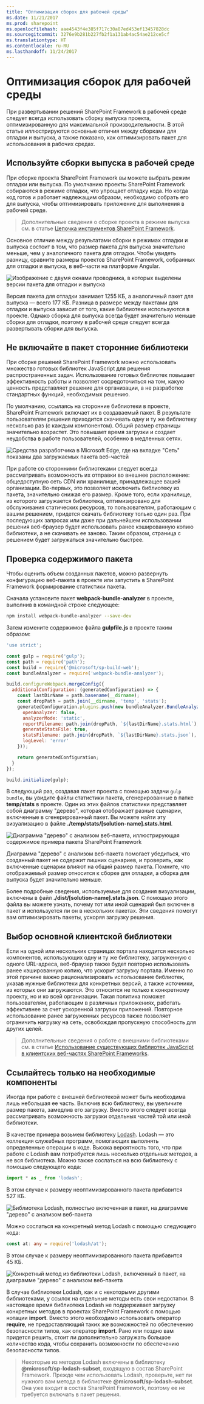 ```yaml
---
title: "Оптимизация сборок для рабочей среды"
ms.date: 11/21/2017
ms.prod: sharepoint
ms.openlocfilehash: aae4543f4e385f717c30a87ed453ef13457828dc
ms.sourcegitcommit: 3276e9b281b227fb2f1a131ab4ac54ae212ce5cf
ms.translationtype: HT
ms.contentlocale: ru-RU
ms.lasthandoff: 11/24/2017
---
```

# <a name="optimize-builds-for-production"></a>Оптимизация сборок для рабочей среды

При развертывании решений SharePoint Framework в рабочей среде следует всегда использовать сборку выпуска проекта, оптимизированную для максимальной производительности. В этой статье иллюстрируются основные отличия между сборками для отладки и выпуска, а также показано, как оптимизировать пакет для использования в рабочих средах.

## <a name="use-release-builds-in-production"></a>Используйте сборки выпуска в рабочей среде

При сборке проекта SharePoint Framework вы можете выбрать режим отладки или выпуска. По умолчанию проекты SharePoint Framework собираются в режиме отладки, что упрощает отладку кода. Но когда код готов и работает надлежащим образом, необходимо собрать его для выпуска, чтобы оптимизировать приложение для выполнения в рабочей среде.

> Дополнительные сведения о сборке проекта в режиме выпуска см. в статье [Цепочка инструментов SharePoint Framework](./sharepoint-framework-toolchain.md).

Основное отличие между результатами сборки в режимах отладки и выпуска состоит в том, что размер пакета для выпуска значительно меньше, чем у аналогичного пакета для отладки. Чтобы увидеть разницу, сравните размеры проектов SharePoint Framework, собранных для отладки и выпуска, в веб-части на платформе Angular.

![Изображение с двумя окнами проводника, в которых выделены версии пакета для отладки и выпуска](../../images/guidance-productionbuilds-debug-vs-ship-bundle.png)

Версия пакета для отладки занимает 1255 КБ, а аналогичный пакет для выпуска — всего 177 КБ. Разница в размере между пакетами для отладки и выпуска зависит от того, какие библиотеки используются в проекте. Однако сборка для выпуска всегда будет значительно меньше сборки для отладки, поэтому в рабочей среде следует всегда развертывать сборки для выпуска.

## <a name="dont-include-third-party-libraries-in-the-bundle"></a>Не включайте в пакет сторонние библиотеки

При сборке решений SharePoint Framework можно использовать множество готовых библиотек JavaScript для решения распространенных задач. Использование готовых библиотек повышает эффективность работы и позволяет сосредоточиться на том, какую ценность представляет решение для организации, а не разработке стандартных функций, необходимых решению.

По умолчанию, ссылаясь на сторонние библиотеки в проекте, SharePoint Framework включает их в создаваемый пакет. В результате пользователям решения приходится скачивать одну и ту же библиотеку несколько раз (с каждым компонентом). Общий размер страницы значительно возрастет. Это повышает время загрузки и создает неудобства в работе пользователей, особенно в медленных сетях.

![Средства разработчика в Microsoft Edge, где на вкладке "Сеть" показаны два загружаемых пакета веб-частей](../../images/guidance-productionbuilds-two-bundles-with-libraries.png)

При работе со сторонними библиотеками следует всегда рассматривать возможность их отправки во внешнее расположение: общедоступную сеть CDN или хранилище, принадлежащее вашей организации. Во-первых, это позволяет исключить библиотеку из пакета, значительно снижая его размер. Кроме того, если хранилище, из которого загружается библиотека, оптимизировано для обслуживания статических ресурсов, то пользователям, работающим с вашим решением, придется скачать библиотеку только один раз. При последующих запросах или даже при дальнейшем использовании решения веб-браузер будет использовать ранее кэшированную копию библиотеки, а не скачивать ее заново. Таким образом, страница с решением будет загружаться значительно быстрее.

## <a name="verify-the-contents-of-your-bundle"></a>Проверка содержимого пакета

Чтобы оценить объем созданных пакетов, можно развернуть конфигурацию веб-пакета в проекте или запустить в SharePoint Framework формирование статистики пакета.

Сначала установите пакет **webpack-bundle-analyzer** в проекте, выполнив в командной строке следующее:

```sh
npm install webpack-bundle-analyzer --save-dev
```

Затем измените содержимое файла **gulpfile.js** в проекте таким образом:

```js
'use strict';

const gulp = require('gulp');
const path = require('path');
const build = require('@microsoft/sp-build-web');
const bundleAnalyzer = require('webpack-bundle-analyzer');

build.configureWebpack.mergeConfig({
  additionalConfiguration: (generatedConfiguration) => {
    const lastDirName = path.basename(__dirname);
    const dropPath = path.join(__dirname, 'temp', 'stats');
    generatedConfiguration.plugins.push(new bundleAnalyzer.BundleAnalyzerPlugin({
      openAnalyzer: false,
      analyzerMode: 'static',
      reportFilename: path.join(dropPath, `${lastDirName}.stats.html`),
      generateStatsFile: true,
      statsFilename: path.join(dropPath, `${lastDirName}.stats.json`),
      logLevel: 'error'
    }));

    return generatedConfiguration;
  }
});

build.initialize(gulp);
```

В следующий раз, создавая пакет проекта с помощью задачи `gulp bundle`, вы увидите файлы статистики пакета, сгенерированные в папке **temp/stats** в проекте. Один из этих файлов статистики представляет собой диаграмму "дерево", которая отображает разные сценарии, включенные в сгенерированный пакет. Вы можете найти эту визуализацию в файле **./temp/stats/[solution-name].stats.html**.

![Диаграмма "дерево" с анализом веб-пакета, иллюстрирующая содержимое примера пакета SharePoint Framework](../../images/guidance-productionbuilds-webpack-bundlestats-chart-angular.png)

Диаграмма "дерево" с анализом веб-пакета помогает убедиться, что созданный пакет не содержит лишних сценариев, и проверить, как включенные сценарии влияют на общий размер пакета. Помните, что отображаемый размер относится к сборке для отладки, а сборка для выпуска будет значительно меньше.

Более подробные сведения, используемые для создания визуализации, включены в файл **./dist/[solution-name].stats.json**. С помощью этого файла вы можете узнать, почему тот или иной сценарий был включен в пакет и используется ли он в нескольких пакетах. Эти сведения помогут вам оптимизировать пакеты, ускоряя загрузку решения.

## <a name="choose-your-primary-client-side-library"></a>Выбор основной клиентской библиотеки

Если на одной или нескольких страницах портала находится несколько компонентов, использующих одну и ту же библиотеку, загруженную с одного URL-адреса, веб-браузер также будет повторно использовать ранее кэшированную копию, что ускорит загрузку портала. Именно по этой причине важно рационализировать использование библиотек, указав нужные библиотеки для конкретных версий, а также источники, из которых они загружаются. Это относится не только к конкретному проекту, но и ко всей организации. Такая политика поможет пользователям, работающим в различных приложениях, работать эффективнее за счет ускоренной загрузки приложений. Повторное использование ранее загруженных ресурсов также позволяет ограничить нагрузку на сеть, освобождая пропускную способность для других целей.

> Дополнительные сведения о работе с внешними библиотеками см. в статье [Использование существующих библиотек JavaScript в клиентских веб-частях SharePoint Frameworks](../web-parts/guidance/use-existing-javascript-libraries.md).

## <a name="reference-only-the-necessary-components"></a>Ссылайтесь только на необходимые компоненты

Иногда при работе с внешней библиотекой может быть необходима лишь небольшая ее часть. Включив всю библиотеку, вы увеличите размер пакета, замедлив его загрузку. Вместо этого следует всегда рассматривать возможность загрузки отдельных частей той или иной библиотеки.

В качестве примера возьмем библиотеку [Lodash](https://lodash.com). Lodash — это коллекция служебных программ, помогающих выполнять определенные операции в коде. Высока вероятность того, что при работе с Lodash вам потребуется лишь несколько отдельных методов, а не вся библиотека. Можно также сослаться на всю библиотеку с помощью следующего кода:

```ts
import * as _ from 'lodash';
```

В этом случае к размеру неоптимизированного пакета прибавится 527 КБ.

![Библиотека Lodash, полностью включенная в пакет, на диаграмме "дерево" с анализом веб-пакета](../../images/guidance-productionbuilds-import-lodash.png)

Можно сослаться на конкретный метод Lodash с помощью следующего кода:

```ts
const at: any = require('lodash/at');
```

В этом случае к размеру неоптимизированного пакета прибавится 45 КБ.

![Конкретный метод из библиотеки Lodash, включенный в пакет, на диаграмме "дерево" с анализом веб-пакета](../../images/guidance-productionbuilds-import-lodash-at.png)

В случае библиотеки Lodash, как и с некоторыми другими библиотеками, у ссылок на отдельные методы есть свои недостатки. В настоящее время библиотека Lodash не поддерживает загрузку конкретных методов в проектах SharePoint Framework с помощью нотации **import**. Вместо этого необходимо использовать оператор **require**, не предоставляющий таких же возможностей по обеспечению безопасности типов, как оператор **import**. Рано или поздно вам придется решить, стоит ли дополнительно загружать большое количество кода, чтобы сохранить возможности по обеспечению безопасности типов.

> Некоторые из методов Lodash включены в библиотеку **@microsoft/sp-lodash-subset**, входящую в состав SharePoint Framework. Прежде чем использовать Lodash, проверьте, нет ли нужного вам метода в библиотеке **@microsoft/sp-lodash-subset**. Она уже входит в состав SharePoint Framework, поэтому ее не требуется включать в пакет решения.
